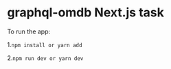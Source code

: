 # graphql-omdb Next.js task

To run the app:

1.`npm install or yarn add`

2.`npm run dev or yarn dev`
